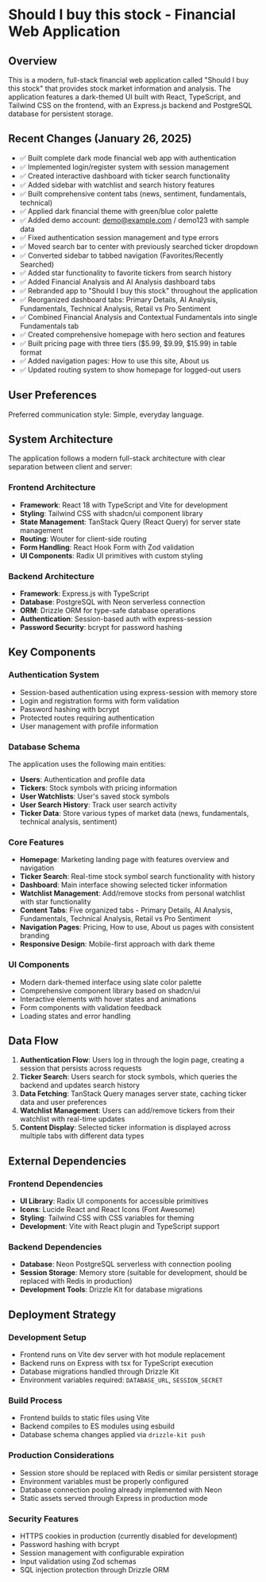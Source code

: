 # Should I buy this stock - Financial Web Application

## Overview

This is a modern, full-stack financial web application called "Should I buy this stock" that provides stock market information and analysis. The application features a dark-themed UI built with React, TypeScript, and Tailwind CSS on the frontend, with an Express.js backend and PostgreSQL database for persistent storage.

## Recent Changes (January 26, 2025)

- ✅ Built complete dark mode financial web app with authentication
- ✅ Implemented login/register system with session management  
- ✅ Created interactive dashboard with ticker search functionality
- ✅ Added sidebar with watchlist and search history features
- ✅ Built comprehensive content tabs (news, sentiment, fundamentals, technical)
- ✅ Applied dark financial theme with green/blue color palette
- ✅ Added demo account: demo@example.com / demo123 with sample data
- ✅ Fixed authentication session management and type errors
- ✅ Moved search bar to center with previously searched ticker dropdown
- ✅ Converted sidebar to tabbed navigation (Favorites/Recently Searched)
- ✅ Added star functionality to favorite tickers from search history
- ✅ Added Financial Analysis and AI Analysis dashboard tabs
- ✅ Rebranded app to "Should I buy this stock" throughout the application
- ✅ Reorganized dashboard tabs: Primary Details, AI Analysis, Fundamentals, Technical Analysis, Retail vs Pro Sentiment
- ✅ Combined Financial Analysis and Contextual Fundamentals into single Fundamentals tab
- ✅ Created comprehensive homepage with hero section and features
- ✅ Built pricing page with three tiers ($5.99, $9.99, $15.99) in table format
- ✅ Added navigation pages: How to use this site, About us
- ✅ Updated routing system to show homepage for logged-out users

## User Preferences

Preferred communication style: Simple, everyday language.

## System Architecture

The application follows a modern full-stack architecture with clear separation between client and server:

### Frontend Architecture
- **Framework**: React 18 with TypeScript and Vite for development
- **Styling**: Tailwind CSS with shadcn/ui component library
- **State Management**: TanStack Query (React Query) for server state management
- **Routing**: Wouter for client-side routing
- **Form Handling**: React Hook Form with Zod validation
- **UI Components**: Radix UI primitives with custom styling

### Backend Architecture
- **Framework**: Express.js with TypeScript
- **Database**: PostgreSQL with Neon serverless connection
- **ORM**: Drizzle ORM for type-safe database operations
- **Authentication**: Session-based auth with express-session
- **Password Security**: bcrypt for password hashing

## Key Components

### Authentication System
- Session-based authentication using express-session with memory store
- Login and registration forms with form validation
- Password hashing with bcrypt
- Protected routes requiring authentication
- User management with profile information

### Database Schema
The application uses the following main entities:
- **Users**: Authentication and profile data
- **Tickers**: Stock symbols with pricing information
- **User Watchlists**: User's saved stock symbols
- **User Search History**: Track user search activity
- **Ticker Data**: Store various types of market data (news, fundamentals, technical analysis, sentiment)

### Core Features
- **Homepage**: Marketing landing page with features overview and navigation
- **Ticker Search**: Real-time stock symbol search functionality with history
- **Dashboard**: Main interface showing selected ticker information
- **Watchlist Management**: Add/remove stocks from personal watchlist with star functionality
- **Content Tabs**: Five organized tabs - Primary Details, AI Analysis, Fundamentals, Technical Analysis, Retail vs Pro Sentiment
- **Navigation Pages**: Pricing, How to use, About us pages with consistent branding
- **Responsive Design**: Mobile-first approach with dark theme

### UI Components
- Modern dark-themed interface using slate color palette
- Comprehensive component library based on shadcn/ui
- Interactive elements with hover states and animations
- Form components with validation feedback
- Loading states and error handling

## Data Flow

1. **Authentication Flow**: Users log in through the login page, creating a session that persists across requests
2. **Ticker Search**: Users search for stock symbols, which queries the backend and updates search history
3. **Data Fetching**: TanStack Query manages server state, caching ticker data and user preferences
4. **Watchlist Management**: Users can add/remove tickers from their watchlist with real-time updates
5. **Content Display**: Selected ticker information is displayed across multiple tabs with different data types

## External Dependencies

### Frontend Dependencies
- **UI Library**: Radix UI components for accessible primitives
- **Icons**: Lucide React and React Icons (Font Awesome)
- **Styling**: Tailwind CSS with CSS variables for theming
- **Development**: Vite with React plugin and TypeScript support

### Backend Dependencies
- **Database**: Neon PostgreSQL serverless with connection pooling
- **Session Storage**: Memory store (suitable for development, should be replaced with Redis in production)
- **Development Tools**: Drizzle Kit for database migrations

## Deployment Strategy

### Development Setup
- Frontend runs on Vite dev server with hot module replacement
- Backend runs on Express with tsx for TypeScript execution
- Database migrations handled through Drizzle Kit
- Environment variables required: `DATABASE_URL`, `SESSION_SECRET`

### Build Process
- Frontend builds to static files using Vite
- Backend compiles to ES modules using esbuild
- Database schema changes applied via `drizzle-kit push`

### Production Considerations
- Session store should be replaced with Redis or similar persistent storage
- Environment variables must be properly configured
- Database connection pooling already implemented with Neon
- Static assets served through Express in production mode

### Security Features
- HTTPS cookies in production (currently disabled for development)
- Password hashing with bcrypt
- Session management with configurable expiration
- Input validation using Zod schemas
- SQL injection protection through Drizzle ORM